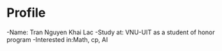 # Profile
-Name: Tran Nguyen Khai Lac
-Study at: VNU-UIT as a student of honor program
-Interested in:Math, cp, AI
